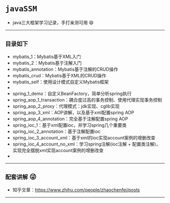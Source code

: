 # `javaSSM`
- java三大框架学习记录，手打亲测可用 :smile:
---
## `目录如下`
- mybatis_1：Mybatis基于XML入门
- mybatis_2：Mybatis基于注解入门
- mybatis_annotation：Mybatis基于注解的CRUD操作
- mybatis_crud：Mybatis基于XML的CRUD操作
- mybatis_self：使用设计模式自定义Mybatis框架
-
- spring_1_demo：自定义BeanFactory，简单分析spring执行
- spring_aop_1_transaction：耦合度过高的事务控制、使用代理实现事务控制
- spring_aop_2_proxy：代理模式：jdk实现、cglib实现
- spring_aop_3_xml：AOP讲解，以及基于xml配置spring AOP
- spring_aop_4_annotation：完全基于注解配置spring AOP
- spring_ioc_1：基于xml配置ioc，并学习spring几个重要类
- spring_ioc_2_annotation：基于注解配置ioc
- spring_ioc_3_account_xml：基于xml的ioc实现account案例的增删改查
- spring_ioc_4_account_no_xml：学习spring注解(ioc注解 + 配置类注解)，实现完全摆脱xml实现account案例的增删改查
- 
---
## `配套讲解` :stuck_out_tongue_winking_eye:
* 知乎文章：https://www.zhihu.com/people/zhaochenfei/posts
---